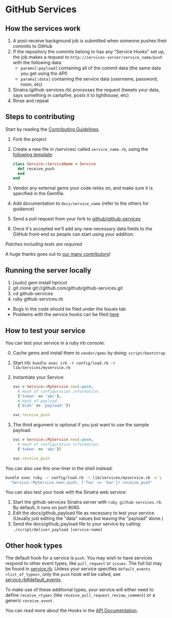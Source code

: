 GitHub Services
===============

How the services work
---------------------

1. A post-receive background job is submitted when someone pushes their
   commits to GitHub
2. If the repository the commits belong to has any "Service Hooks" set up, the
   job makes a request to `http://services-server/service_name/push` with the
   following data:
    - `params[:payload]` containing all of the commit data (the same data you get using the API)
    - `params[:data]` containing the service data (username, password, room, etc)
3. Sinatra (github-services.rb) processes the request (tweets your data, says
   something in campfire, posts it to lighthouse, etc)
4. Rinse and repeat

Steps to contributing
---------------------

Start by reading the [Contributing Guidelines](https://github.com/github/github-services/blob/master/CONTRIBUTING.md).

1. Fork the project
2. Create a new file in /services/ called `service_name.rb`, using the [following
   template](https://github.com/github/github-services/tree/master/lib/services#readme):

    ```ruby
    class Service::ServiceName < Service
      def receive_push
      end
    end
    ```

3. Vendor any external gems your code relies on, and make sure it is
   specified in the Gemfile.
4. Add documentation to `docs/service_name` (refer to the others for guidance)
5. Send a pull request from your fork to [github/github-services](https://github.com/github/github-services)
6. Once it's accepted we'll add any new necessary data fields to the GitHub
   front-end so people can start using your addition.

*Patches including tests are required*

A huge thanks goes out to [our many contributors](https://github.com/github/github-services/contributors)!

Running the server locally
--------------------------

1. [sudo] gem install hpricot
2. git clone git://github.com/github/github-services.git
3. cd github-services
4. ruby github-services.rb

* Bugs in the code should be filed under the Issues tab
* Problems with the service hooks can be filed
  [here](https://github.com/contact)

How to test your service
------------------------

You can test your service in a ruby irb console:

0. Cache gems and install them to `vendor/gems` by doing:
   `script/bootstrap`
1. Start irb: `bundle exec irb -r config/load.rb -r lib/services/myservice.rb`
2. Instantiate your Service:

    ```ruby
    svc = Service::MyService.new(:push,
      # Hash of configuration information.
      {'token' => 'abc'},
      # Hash of payload.
      {'blah' => 'payload!'})

    svc.receive_push
    ```

3. The third argument is optional if you just want to use the sample
   payload.

    ```ruby
    svc = Service::MyService.new(:push,
      # Hash of configuration information.
      {'token' => 'abc'})

    svc.receive_push
    ```

You can also use this one-liner in the shell instead:

  ```bash
  bundle exec ruby -r config/load.rb -r lib/services/myservice.rb -e \
    "Service::MyService.new(:push, {'foo' => 'bar'}).receive_push"
  ```
You can also test your hook with the Sinatra web service:

1. Start the github-services Sinatra server with `ruby github-services.rb`. By
   default, it runs on port 8080.
2. Edit the docs/github_payload file as necessary to test your service.  (Usually
   just editing the "data" values but leaving the "payload" alone.)
3. Send the docs/github_payload file to your service by calling:
   `./script/deliver_payload [service-name]`

Other hook types
----------------

The default hook for a service is `push`. You may wish to have services respond
to other event types, like `pull_request` or `issues`. The full list may be
found in [service.rb](https://github.com/github/github-services/blob/master/lib/service.rb#L78).
Unless your service specifies `default_events <list_of_types>`, only the `push`
hook will be called, see
[service.rb#default_events](https://github.com/github/github-services/blob/55a1fb10a44a80dec6a744d0828c769b00d97ee2/lib/service.rb#L122-L133).

To make use of these additional types, your service will either need to define
`receive_<type>` (like `receive_pull_request_review_comment`) or a generic
`receive_event`.

You can read more about the Hooks in the [API Documentation](http://developer.github.com/v3/repos/hooks/).
